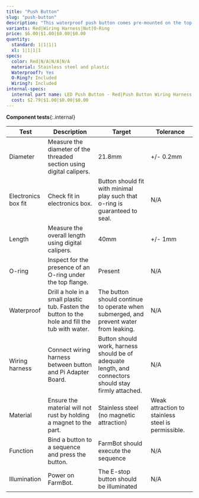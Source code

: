 ```yaml
---
title: "Push Button"
slug: "push-button"
description: "This waterproof push button comes pre-mounted on the top of the electronics box for E-STOPing the device. The button includes a wiring harness and comes pre-connected to the Farmduino."
variants: Red|Wiring Harness|Nut|O-Ring
price: $6.00|$1.00|$0.00|$0.00
quantity:
  standard: 1|1|1|1
  xl: 1|1|1|1
specs:
  color: Red|N/A|N/A|N/A
  material: Stainless steel and plastic
  Waterproof?: Yes
  O-Ring?: Included
  Wiring?: Included
internal-specs:
  internal part name: LED Push Button - Red|Push Button Wiring Harness|LED Push Button - Nut|LED Push Button - O-Ring
  cost: $2.79|$1.00|$0.00|$0.00
---
```


**Component tests**{:.internal}

|Test         |Description  |Target       |Tolerance    |
|-------------|-------------|-------------|-------------|
|Diameter     |Measure the diameter of the threaded section using digital calipers.|21.8mm|+/- 0.2mm
|Electronics box fit|Check fit in electronics box.|Button should fit with minimal play such that o-ring is guaranteed to seal.|N/A
|Length       |Measure the overall length using digital calipers.|40mm|+/- 1mm
|O-ring       |Inspect for the presence of an O-ring under the top flange.|Present|N/A
|Waterproof   |Drill a hole in a small plastic tub. Fasten the button to the hole and fill the tub with water.|The button should continue to operate when submerged, and prevent water from leaking.|N/A
|Wiring harness|Connect wiring harness between button and Pi Adapter Board.|Button should work, harness should be of adequate length, and connectors should stay firmly attached.|N/A
|Material     |Ensure the material will not rust by holding a magnet to the part.|Stainless steel (no magnetic attraction)|Weak attraction to stainless steel is permissible.
|Function     |Bind a button to a sequence and press the button.|FarmBot should execute the sequence|N/A
|Illumination |Power on FarmBot.|The E-stop button should be illuminated|N/A
